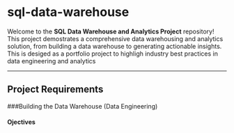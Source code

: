 # sql-data-warehouse

Welcome to the **SQL Data Warehouse and Analytics Project** repository!
This project demostrates a comprehensive data warehousing and analytics solution, from building a data warehouse to generating actionable insights. This is desiged as a portfolio project to highligh industry best practices in data engineering and analytics

---


## Project Requirements

###Building the Data Warehouse (Data Engineering)

#### Ojectives
